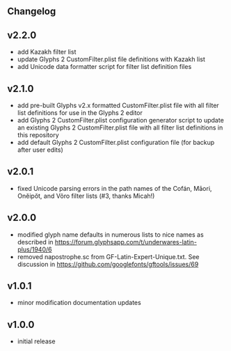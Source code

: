 ## Changelog

## v2.2.0

- add Kazakh filter list
- update Glyphs 2 CustomFilter.plist file definitions with Kazakh list
- add Unicode data formatter script for filter list definition files

## v2.1.0

- add pre-built Glyphs v2.x formatted CustomFilter.plist file with all filter list definitions for use in the Glyphs 2 editor
- add Glyphs 2 CustomFilter.plist configuration generator script to update an existing Glyphs 2 CustomFilter.plist file with all filter list definitions in this repository
- add default Glyphs 2 CustomFilter.plist configuration file (for backup after user edits)

## v2.0.1

- fixed Unicode parsing errors in the path names of the Cofán, Māori, Onĕipŏt, and Võro filter lists (#3, thanks Micah!)

## v2.0.0

- modified glyph name defaults in numerous lists to nice names as described in https://forum.glyphsapp.com/t/underwares-latin-plus/1940/6
- removed napostrophe.sc from GF-Latin-Expert-Unique.txt.  See discussion in https://github.com/googlefonts/gftools/issues/69

## v1.0.1

- minor modification documentation updates

## v1.0.0

- initial release
